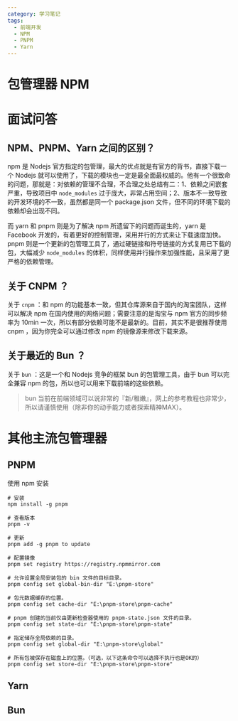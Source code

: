```yaml
---
category: 学习笔记
tags:
  - 前端开发
  - NPM
  - PNPM
  - Yarn
---
```


# 包管理器 NPM

# 面试问答

## NPM、PNPM、Yarn 之间的区别？

npm 是 Nodejs 官方指定的包管理，最大的优点就是有官方的背书，直接下载一个 Nodejs 就可以使用了，下载的模块也一定是最全面最权威的。他有一个很致命的问题，那就是：对依赖的管理不合理，不合理之处总结有二：1、依赖之间嵌套严重，导致项目中 `node_modules` 过于庞大，非常占用空间；2、版本不一致导致的开发环境的不一致，虽然都是同一个 package.json 文件，但不同的环境下载的依赖却会出现不同。  

而 yarn 和 pnpm 则是为了解决 npm 所遗留下的问题而诞生的，yarn 是 Facebook 开发的，有着更好的控制管理，采用并行的方式来让下载速度加快。pnpm 则是一个更新的包管理工具了，通过硬链接和符号链接的方式复用已下载的包，大幅减少 `node_modules` 的体积，同样使用并行操作来加强性能，且采用了更严格的依赖管理。  

## 关于 CNPM ？

关于 `cnpm` ：和 npm 的功能基本一致，但其仓库源来自于国内的淘宝团队，这样可以解决 npm 在国内使用的网络问题；需要注意的是淘宝与 npm 官方的同步频率为 10min 一次，所以有部分依赖可能不是最新的。目前，其实不是很推荐使用 cnpm ，因为你完全可以通过修改 npm 的镜像源来修改下载来源。  

## 关于最近的 Bun ？

关于 `bun` ：这是一个和 Nodejs 竞争的框架 bun 的包管理工具，由于 bun 可以完全兼容 npm 的包，所以也可以用来下载前端的这些依赖。

> bun 当前在前端领域可以说非常的『新/稚嫩』，网上的参考教程也非常少，所以请谨慎使用（除非你的动手能力或者探索精神MAX）。

# 其他主流包管理器

## PNPM

使用 npm 安装

```shell
# 安装
npm install -g pnpm

# 查看版本
pnpm -v

# 更新
pnpm add -g pnpm to update

# 配置镜像
pnpm set registry https://registry.npmmirror.com

# 允许设置全局安装包的 bin 文件的目标目录。
pnpm config set global-bin-dir "E:\pnpm-store"

# 包元数据缓存的位置。
pnpm config set cache-dir "E:\pnpm-store\pnpm-cache"

# pnpm 创建的当前仅由更新检查器使用的 pnpm-state.json 文件的目录。
pnpm config set state-dir "E:\pnpm-store\pnpm-state"

# 指定储存全局依赖的目录。
pnpm config set global-dir "E:\pnpm-store\global"

# 所有包被保存在磁盘上的位置。（可选，以下这条命令可以选择不执行也是OK的）
pnpm config set store-dir "E:\pnpm-store\pnpm-store"
```

## Yarn

## Bun